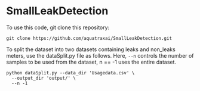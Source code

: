 # SmallLeakDetection

To use this code, git clone this repository:
```
git clone https://github.com/aquatraxai/SmallLeakDetection.git
```
 
To split the dataset into two datasets containing leaks and non_leaks meters, use the dataSplit.py file as follows. Here, ```--n``` controls the number of samples to be used from the dataset, n == -1 uses the entire dataset.
```
python dataSplit.py --data_dir 'Usagedata.csv' \
  --output_dir 'output/' \
  --n -1  
```
